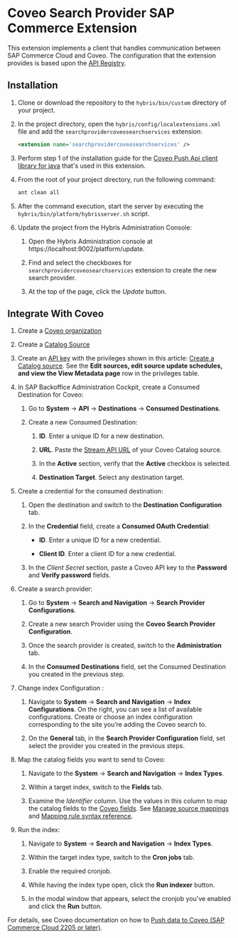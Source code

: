 # Coveo Search Provider SAP Commerce Extension
This extension implements a client that handles communication between SAP Commerce Cloud and Coveo.
The configuration that the extension provides is based upon the [API Registry](https://help.sap.com/docs/SAP_COMMERCE_CLOUD_PUBLIC_CLOUD/aa417173fe4a4ba5a473c93eb730a417/3eed84aaa70d47dfbe3cec317f37e020.html).

## Installation

1. Clone or download the repository to the `hybris/bin/custom` directory of your project.

1. In the project directory, open the `hybris/config/localextensions.xml` file and add the `searchprovidercoveosearchservices` extension:

   ```xml
   <extension name='searchprovidercoveosearchservices' />
   ```

1. Perform step 1 of the installation guide for the [Coveo Push Api client library for java](https://github.com/coveo/push-api-client.java) that's used in this extension.

1. From the root of your project directory, run the following command:

   ```bash
   ant clean all
   ```

1. After the command execution, start the server by executing the `hybris/bin/platform/hybrisserver.sh` script.

1. Update the project from the Hybris Administration Console:

   1. Open the Hybris Administration console at https://localhost:9002/platform/update.
   
   1. Find and select the checkboxes for `searchprovidercoveosearchservices` extension to create the new search provider.

   1. At the top of the page, click the *Update* button.
  
## Integrate With Coveo

1. Create a [Coveo organization](https://docs.coveo.com/en/185)

1. Create a [Catalog Source](https://docs.coveo.com/en/n8of0593)

1. Create an [API key](https://docs.coveo.com/en/1718) with the privileges shown in this article: [Create a Catalog source](https://docs.coveo.com/en/n8of0593/coveo-for-commerce/create-a-catalog-source#required-privileges).
See the **Edit sources, edit source update schedules, and view the View Metadata page** row in the privileges table.

1. In SAP Backoffice Administration Cockpit, create a Consumed Destination for Coveo:

    1. Go to **System** → **API** → **Destinations** → **Consumed Destinations**.

    1. Create a new Consumed Destination:

         1. **ID**. Enter a unique ID for a new destination.
         
         1. **URL**. Paste the [Stream API URL](https://docs.coveo.com/en/n8of0593#stream-api-url) of your Coveo Catalog source.

         1. In the **Active** section, verify that the **Active** checkbox is selected.

         1. **Destination Target**. Select any destination target.

         
1. Create a credential for the consumed destination:

   1. Open the destination and switch to the **Destination Configuration** tab.

   1. In the **Credential** field, create a **Consumed OAuth Credential**:

      * **ID**. Enter a unique ID for a new credential. 

      * **Client ID**. Enter a client ID for a new credential.
   
   1. In the *Client Secret* section, paste a Coveo API key to the **Password** and **Verify password** fields.

1. Create a search provider:

   1. Go to **System** → **Search and Navigation** → **Search Provider Configurations**.

   1. Create a new search Provider using the **Coveo Search Provider Configuration**.

   1. Once the search provider is created, switch to the **Administration** tab.
   
   1. In the **Consumed Destinations** field, set the Consumed Destination you created in the previous step.

1. Change index Configuration :

   1. Navigate to **System** → **Search and Navigation** → **Index Configurations**. 
   On the right, you can see a list of available configurations. 
   Create or choose an index configuration corresponding to the site you’re adding the Coveo search to.

   1. On the **General** tab, in the **Search Provider Configuration** field, set select the provider you created in the previous steps.

1. Map the catalog fields you want to send to Coveo:

   1. Navigate to the **System** → **Search and Navigation** → **Index Types**.

   1. Within a target index, switch to the **Fields** tab.

   1. Examine the *Identifier* column. 
   Use the values in this column to map the catalog fields to the [Coveo fields](https://docs.coveo.com/en/2036).
   See [Manage source mappings](https://docs.coveo.com/en/1640/) and [Mapping rule syntax reference](https://docs.coveo.com/en/1839/).

1. Run the index:

   1. Navigate to **System** → **Search and Navigation** → **Index Types**.

   1. Within the target index type, switch to the **Cron jobs** tab. 
   
   1. Enable the required cronjob.

   1. While having the index type open, click the **Run indexer** button.

   1. In the modal window that appears, select the cronjob you've enabled and click the **Run** button.


For details, see Coveo documentation on how to [Push data to Coveo (SAP Commerce Cloud 2205 or later)](https://docs.coveo.com/en/ladf2205).

